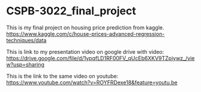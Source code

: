# CSPB-3022_final_project

This is my final project on housing price prediction from kaggle.
https://www.kaggle.com/c/house-prices-advanced-regression-techniques/data

This is link to my presentation video on google drive with video:
https://drive.google.com/file/d/1ypqfLD1RF00FV_qUcEb6XKV9TZpiywz_/view?usp=sharing

This is the link to the same video on youtube:
https://www.youtube.com/watch?v=ROYFRDexe18&feature=youtu.be
